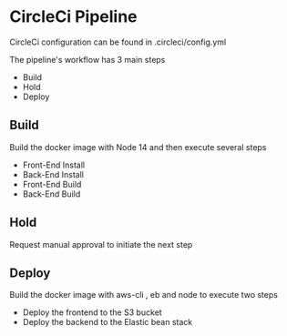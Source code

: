 # CircleCi Pipeline

CircleCi configuration can be found in .circleci/config.yml

The pipeline's workflow has 3 main steps
- Build
- Hold
- Deploy

## Build
Build the docker image with Node 14 and then execute several steps
- Front-End Install
- Back-End Install
- Front-End Build
- Back-End Build

## Hold
Request manual approval to initiate the next step

## Deploy
Build the docker image with aws-cli , eb and node to execute two steps
- Deploy the frontend to the S3 bucket
- Deploy the backend to the Elastic bean stack
